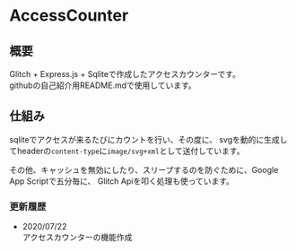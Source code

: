 # AccessCounter

## 概要
Glitch + Express.js + Sqliteで作成したアクセスカウンターです。<br>
githubの自己紹介用README.mdで使用しています。<br>

## 仕組み
sqliteでアクセスが来るたびにカウントを行い、その度に、
svgを動的に生成してheaderの`content-type`に`image/svg+xml`として送付しています。

その他、キャッシュを無効にしたり、スリープするのを防ぐために、Google App Scriptで五分毎に、
Glitch Apiを叩く処理も使っています。

### 更新履歴

- 2020/07/22<br>
  アクセスカウンターの機能作成

